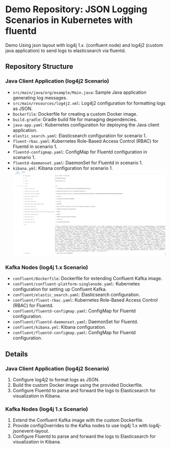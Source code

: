 # Demo Repository: JSON Logging Scenarios in Kubernetes with fluentd

Demo Using json layout with log4j 1.x. (confluent node) and log4j2 (custom java application) to send logs to elasticsearch via fluentd.

## Repository Structure

### Java Client Application (log4j2 Scenario)
- `src/main/java/org/example/Main.java`: Sample Java application generating log messages.
- `src/main/resources/log4j2.xml`: Log4j2 configuration for formatting logs as JSON.
- `Dockerfile`: Dockerfile for creating a custom Docker image.
- `build.gradle`: Gradle build file for managing dependencies.
- `java-app.yaml`: Kubernetes configuration for deploying the Java client application.
- `elastic_search.yaml`: Elasticsearch configuration for scenario 1.
- `fluent-rbac.yaml`: Kubernetes Role-Based Access Control (RBAC) for Fluentd in scenario 1.
- `fluentd-configmap.yaml`: ConfigMap for Fluentd configuration in scenario 1.
- `fluentd-daemonset.yaml`: DaemonSet for Fluentd in scenario 1.
- `kibana.yml`: Kibana configuration for scenario 1.
  ![Scenario 1](images/scenario1.png)

### Kafka Nodes (log4j 1.x Scenario)
- `confluent/Dockerfile`: Dockerfile for extending Confluent Kafka image.
- `confluent/confluent-platform-singlenode.yaml`: Kubernetes configuration for setting up Confluent Kafka.
- `confluent/elastic_search.yaml`: Elasticsearch configuration.
- `confluent/fluent-rbac.yaml`: Kubernetes Role-Based Access Control (RBAC) for Fluentd.
- `confluent/fluentd-configmap.yaml`: ConfigMap for Fluentd configuration.
- `confluent/fluentd-daemonset.yaml`: DaemonSet for Fluentd.
- `confluent/kibana.yml`: Kibana configuration.
- `confluent/fluentd-configmap.yaml`: ConfigMap for Fluentd configuration.

## Details

### Java Client Application (log4j2 Scenario)
1. Configure log4j2 to format logs as JSON.
2. Build the custom Docker image using the provided Dockerfile.
3. Configure Fluentd to parse and forward the logs to Elasticsearch for visualization in Kibana.

### Kafka Nodes (log4j 1.x Scenario)
1. Extend the Confluent Kafka image with the custom Dockerfile.
2. Provide configOverrides to the Kafka nodes to use log4j 1.x with log4j-jsonevent-layout.
3. Configure Fluentd to parse and forward the logs to Elasticsearch for visualization in Kibana.


